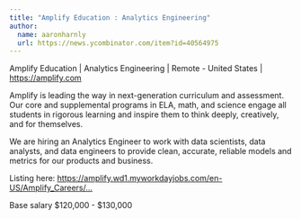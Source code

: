 ```yaml
---
title: "Amplify Education : Analytics Engineering"
author:
  name: aaronharnly
  url: https://news.ycombinator.com/item?id=40564975
---
```

Amplify Education | Analytics Engineering | Remote - United States | <a href="https:&#x2F;&#x2F;amplify.com" rel="nofollow">https:&#x2F;&#x2F;amplify.com</a>

Amplify is leading the way in next-generation curriculum and assessment. Our core and supplemental programs in ELA, math, and science engage all students in rigorous learning and inspire them to think deeply, creatively, and for themselves.

We are hiring an Analytics Engineer to work with data scientists, data analysts, and data engineers to provide clean, accurate, reliable models and metrics for our products and business.

Listing here: <a href="https:&#x2F;&#x2F;amplify.wd1.myworkdayjobs.com&#x2F;en-US&#x2F;Amplify_Careers&#x2F;job&#x2F;Analytics-Engineer_Req_11050" rel="nofollow">https:&#x2F;&#x2F;amplify.wd1.myworkdayjobs.com&#x2F;en-US&#x2F;Amplify_Careers&#x2F;...</a>

Base salary $120,000 - $130,000
